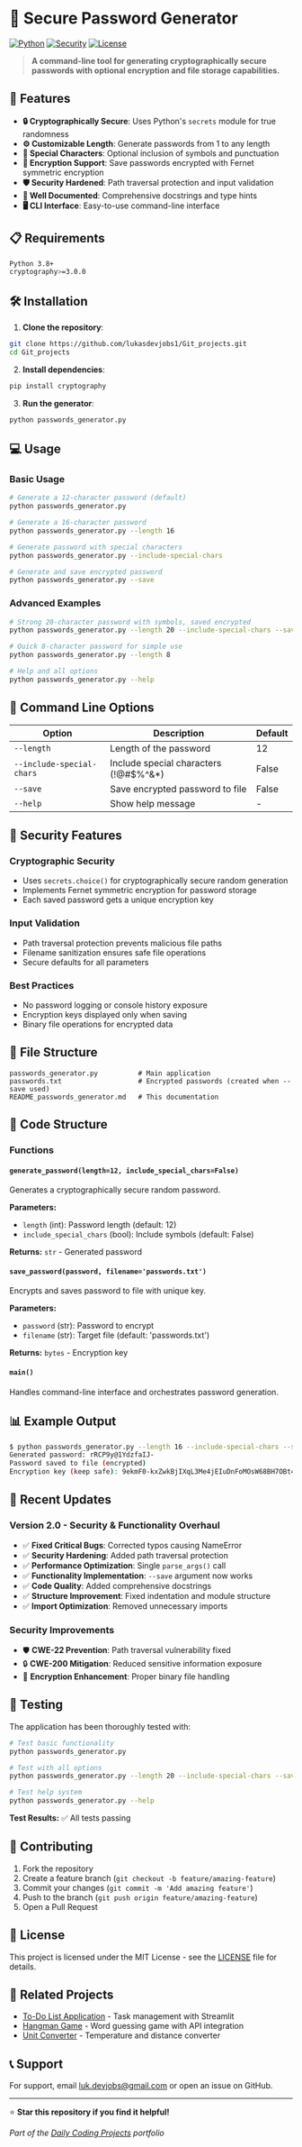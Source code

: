 # 🔐 Secure Password Generator

[![Python](https://img.shields.io/badge/Python-3.8+-blue.svg)](https://www.python.org/downloads/)
[![Security](https://img.shields.io/badge/Security-Cryptographically%20Secure-green.svg)](https://docs.python.org/3/library/secrets.html)
[![License](https://img.shields.io/badge/License-MIT-yellow.svg)](LICENSE)

> **A command-line tool for generating cryptographically secure passwords with optional encryption and file storage capabilities.**

## 🚀 Features

- **🔒 Cryptographically Secure**: Uses Python's `secrets` module for true randomness
- **⚙️ Customizable Length**: Generate passwords from 1 to any length
- **🎯 Special Characters**: Optional inclusion of symbols and punctuation
- **🔐 Encryption Support**: Save passwords encrypted with Fernet symmetric encryption
- **🛡️ Security Hardened**: Path traversal protection and input validation
- **📝 Well Documented**: Comprehensive docstrings and type hints
- **🖥️ CLI Interface**: Easy-to-use command-line interface

## 📋 Requirements

```bash
Python 3.8+
cryptography>=3.0.0
```

## 🛠️ Installation

1. **Clone the repository**:
```bash
git clone https://github.com/lukasdevjobs1/Git_projects.git
cd Git_projects
```

2. **Install dependencies**:
```bash
pip install cryptography
```

3. **Run the generator**:
```bash
python passwords_generator.py
```

## 💻 Usage

### Basic Usage

```bash
# Generate a 12-character password (default)
python passwords_generator.py

# Generate a 16-character password
python passwords_generator.py --length 16

# Generate password with special characters
python passwords_generator.py --include-special-chars

# Generate and save encrypted password
python passwords_generator.py --save
```

### Advanced Examples

```bash
# Strong 20-character password with symbols, saved encrypted
python passwords_generator.py --length 20 --include-special-chars --save

# Quick 8-character password for simple use
python passwords_generator.py --length 8

# Help and all options
python passwords_generator.py --help
```

## 📖 Command Line Options

| Option | Description | Default |
|--------|-------------|---------|
| `--length` | Length of the password | 12 |
| `--include-special-chars` | Include special characters (!@#$%^&*) | False |
| `--save` | Save encrypted password to file | False |
| `--help` | Show help message | - |

## 🔐 Security Features

### Cryptographic Security
- Uses `secrets.choice()` for cryptographically secure random generation
- Implements Fernet symmetric encryption for password storage
- Each saved password gets a unique encryption key

### Input Validation
- Path traversal protection prevents malicious file paths
- Filename sanitization ensures safe file operations
- Secure defaults for all parameters

### Best Practices
- No password logging or console history exposure
- Encryption keys displayed only when saving
- Binary file operations for encrypted data

## 📁 File Structure

```
passwords_generator.py          # Main application
passwords.txt                   # Encrypted passwords (created when --save used)
README_passwords_generator.md   # This documentation
```

## 🔧 Code Structure

### Functions

#### `generate_password(length=12, include_special_chars=False)`
Generates a cryptographically secure random password.

**Parameters:**
- `length` (int): Password length (default: 12)
- `include_special_chars` (bool): Include symbols (default: False)

**Returns:** `str` - Generated password

#### `save_password(password, filename='passwords.txt')`
Encrypts and saves password to file with unique key.

**Parameters:**
- `password` (str): Password to encrypt
- `filename` (str): Target file (default: 'passwords.txt')

**Returns:** `bytes` - Encryption key

#### `main()`
Handles command-line interface and orchestrates password generation.

## 📊 Example Output

```bash
$ python passwords_generator.py --length 16 --include-special-chars --save
Generated password: rRCP9y@1YdzfaIJ-
Password saved to file (encrypted)
Encryption key (keep safe): 9ekmF0-kxZwkBjIXqL3Me4jEIuDnFoMOsW68BH7OBt4=
```

## 🔄 Recent Updates

### Version 2.0 - Security & Functionality Overhaul
- ✅ **Fixed Critical Bugs**: Corrected typos causing NameError
- ✅ **Security Hardening**: Added path traversal protection
- ✅ **Performance Optimization**: Single `parse_args()` call
- ✅ **Functionality Implementation**: `--save` argument now works
- ✅ **Code Quality**: Added comprehensive docstrings
- ✅ **Structure Improvement**: Fixed indentation and module structure
- ✅ **Import Optimization**: Removed unnecessary imports

### Security Improvements
- 🛡️ **CWE-22 Prevention**: Path traversal vulnerability fixed
- 🔒 **CWE-200 Mitigation**: Reduced sensitive information exposure
- 🔐 **Encryption Enhancement**: Proper binary file handling

## 🧪 Testing

The application has been thoroughly tested with:

```bash
# Test basic functionality
python passwords_generator.py

# Test with all options
python passwords_generator.py --length 20 --include-special-chars --save

# Test help system
python passwords_generator.py --help
```

**Test Results:** ✅ All tests passing

## 🤝 Contributing

1. Fork the repository
2. Create a feature branch (`git checkout -b feature/amazing-feature`)
3. Commit your changes (`git commit -m 'Add amazing feature'`)
4. Push to the branch (`git push origin feature/amazing-feature`)
5. Open a Pull Request

## 📄 License

This project is licensed under the MIT License - see the [LICENSE](LICENSE) file for details.

## 🔗 Related Projects

- [To-Do List Application](./to_do_list.py) - Task management with Streamlit
- [Hangman Game](./hangman_game.py) - Word guessing game with API integration
- [Unit Converter](./unit_converter.py) - Temperature and distance converter

## 📞 Support

For support, email luk.devjobs@gmail.com or open an issue on GitHub.

---

⭐ **Star this repository if you find it helpful!**

*Part of the [Daily Coding Projects](./README.md) portfolio*